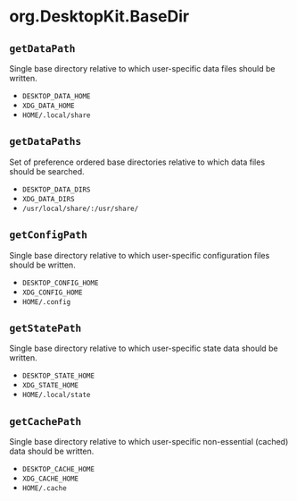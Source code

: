 # org.DesktopKit.BaseDir

## `getDataPath`

Single base directory relative to which user-specific data files should be written.

* `DESKTOP_DATA_HOME`
* `XDG_DATA_HOME`
* `HOME/.local/share`

## `getDataPaths`

Set of preference ordered base directories relative to which data files should be searched.

* `DESKTOP_DATA_DIRS`
* `XDG_DATA_DIRS`
* `/usr/local/share/:/usr/share/`

## `getConfigPath`

Single base directory relative to which user-specific configuration files should be written.

* `DESKTOP_CONFIG_HOME`
* `XDG_CONFIG_HOME`
* `HOME/.config`

## `getStatePath`

Single base directory relative to which user-specific state data should be written.

* `DESKTOP_STATE_HOME`
* `XDG_STATE_HOME`
* `HOME/.local/state`

## `getCachePath`

Single base directory relative to which user-specific non-essential (cached) data should be written. 

* `DESKTOP_CACHE_HOME`
* `XDG_CACHE_HOME`
* `HOME/.cache`

